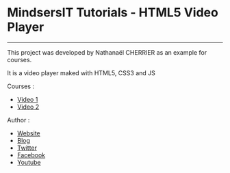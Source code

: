 # MindsersIT Tutorials - HTML5 Video Player
---

This project was developed by Nathanaël CHERRIER as an example for courses.

It is a video player maked with HTML5, CSS3 and JS

Courses :
- [Video 1](http://blog.nathanaelcherrier.com/2015/11/13/livecoding-html5-video-player/)
- [Video 2](http://blog.nathanaelcherrier.com/2015/11/18/livecoding-html5-video-player-part-two/)

Author :
- [Website](http://nathanaelcherrier.com)
- [Blog](http://blog.nathanaelcherrier.com)
- [Twitter](https://twitter.com/MindsersIT)
- [Facebook](https://www.facebook.com/MindsersIT/)
- [Youtube](https://www.youtube.com/channel/UC9FajTyEA4M8K6cF4174Zlw)
